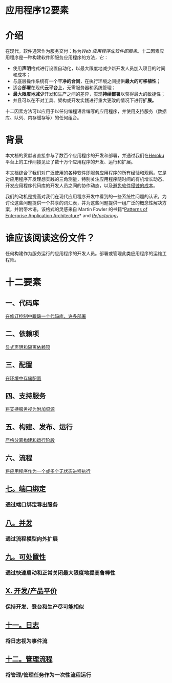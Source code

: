 # 应用程序12要素

# 介绍

在现代，软件通常作为服务交付：称为*Web 应用程序*或*软件即服务*。十二因素应用程序是一种构建软件即服务应用程序的方法，它：

- 使用**声明**格式进行设置自动化，以最大限度地减少新开发人员加入项目的时间和成本；
- 与底层操作系统有一个**干净的合同**，在执行环境之间提供**最大的可移植性；**
- 适合**部署**在现代**云平台上**，无需服务器和系统管理；
- **最大限度地减少**开发和生产之间的差异，实现**持续部署**以获得最大的敏捷性；
- 并且可以在不对工具、架构或开发实践进行重大更改的情况下进行**扩展。**

十二因素方法可以应用于以任何编程语言编写的应用程序，并使用支持服务（数据库、队列、内存缓存等）的任何组合。

# 背景

本文档的贡献者直接参与了数百个应用程序的开发和部署，并通过我们在[Heroku](http://www.heroku.com/)平台上的工作间接见证了数十万个应用程序的开发、运行和扩展。

本文档综合了我们对广泛使用的各种软件即服务应用程序的所有经验和观察。它是对应用程序开发理想实践的三角测量，特别关注应用程序随时间的有机增长动态、开发应用程序代码库的开发人员之间的协作动态，以及[避免软件侵蚀的成本](http://blog.heroku.com/archives/2011/6/28/the_new_heroku_4_erosion_resistance_explicit_contracts/)。

我们的动机是提高对我们在现代应用程序开发中看到的一些系统性问题的认识，为讨论这些问题提供一个共享的词汇表，并为这些问题提供一组广泛的概念性解决方案，并附带术语。该格式的灵感来自 Martin Fowler 的书籍*[Patterns of Enterprise Application Architecture](https://books.google.com/books/about/Patterns_of_enterprise_application_archi.html?id=FyWZt5DdvFkC)* and *[Refactoring](https://books.google.com/books/about/Refactoring.html?id=1MsETFPD3I0C)*。

# 谁应该阅读这份文件？

任何构建作为服务运行的应用程序的开发人员。部署或管理此类应用程序的运维工程师。

# 十二要素

## 一、代码库

[在修订控制中跟踪一个代码库，许多部署](1.codebase.md)

## 二、依赖项

[显式声明和隔离依赖项](2.dependency.md)

## 三、配置

[在环境中存储配置](3.config.md)

## 四、支持服务

[将支持服务视为附加资源](4.back-end-services.md)

## 五、构建、发布、运行

[严格分离构建和运行阶段](5.build,deploy.run.md)

## 六、流程

[将应用程序作为一个或多个无状态进程执行](6.process.md)

## [七。端口绑定](https://12factor.net/port-binding)

### 通过端口绑定导出服务

## [八。并发](https://12factor.net/concurrency)

### 通过流程模型向外扩展

## [九。可处置性](https://12factor.net/disposability)

### 通过快速启动和正常关闭最大限度地提高鲁棒性

## [X. 开发/产品平价](https://12factor.net/dev-prod-parity)

### 保持开发、登台和生产尽可能相似

## [十一。日志](https://12factor.net/logs)

### 将日志视为事件流

## [十二。管理流程](https://12factor.net/admin-processes)

### 将管理/管理任务作为一次性流程运行
